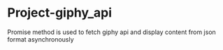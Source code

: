 # Project-giphy_api

Promise method is used to fetch giphy api and display content from json format asynchronously
